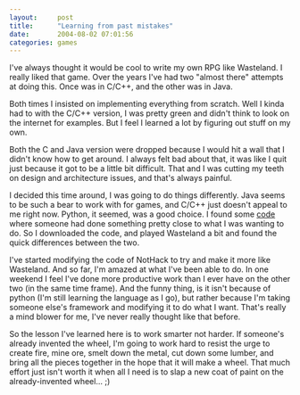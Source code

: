 ```yaml
---
layout:     post
title:      "Learning from past mistakes"
date:       2004-08-02 07:01:56
categories: games
---
```

    
I've always thought it would be cool to write my own RPG like Wasteland. I really liked that game. Over the years I've had two "almost there" attempts at doing this. Once was in C/C++, and the other was in Java.  
  
    
Both times I insisted on implementing everything from scratch. Well I kinda had to with the C/C++ version, I was pretty green and didn't think to look on the internet for examples. But I feel I learned a lot by figuring out stuff on my own.  
  
    
Both the C and Java version were dropped because I would hit a wall that I didn't know how to get around. I always felt bad about that, it was like I quit just because it got to be a little bit difficult. That and I was cutting my teeth on design and architecture issues, and that's always painful.  
  
    
I decided this time around, I was going to do things differently. Java seems to be such a bear to work with for games, and C/C++ just doesn't appeal to me right now. Python, it seemed, was a good choice. I found some [code](http://www.pygame.org/ludumcontest1.shtml) where someone had done something pretty close to what I was wanting to do. So I downloaded the code, and played Wasteland a bit and found the quick differences between the two.  
  
    
I've started modifying the code of NotHack to try and make it more like Wasteland. And so far, I'm amazed at what I've been able to do. In one weekend I feel I've done more productive work than I ever have on the other two (in the same time frame). And the funny thing, is it isn't because of python (I'm still learning the language as I go), but rather because I'm taking someone else's framework and modifying it to do what I want. That's really a mind blower for me, I've never really thought like that before.  
  
    
So the lesson I've learned here is to work smarter not harder. If someone's already invented the wheel, I'm going to work hard to resist the urge to create fire, mine ore, smelt down the metal, cut down some lumber, and bring all the pieces together in the hope that it will make a wheel. That much effort just isn't worth it when all I need is to slap a new coat of paint on the already-invented wheel... ;)  

